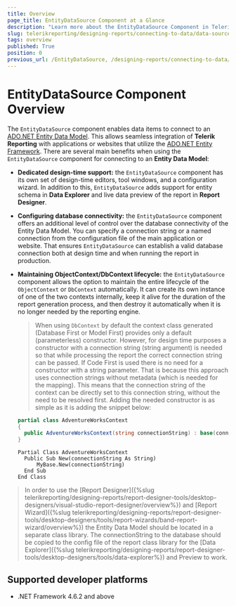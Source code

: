 ```yaml
---
title: Overview
page_title: EntityDataSource Component at a Glance
description: "Learn more about the EntityDataSource Component in Telerik Reporting and how to use it in your reports."
slug: telerikreporting/designing-reports/connecting-to-data/data-source-components/entitydatasource-component/overview
tags: overview
published: True
position: 0
previous_url: /EntityDataSource, /designing-reports/connecting-to-data/data-source-components/entitydatasource-component/
---
```


# EntityDataSource Component Overview

The `EntityDataSource` component enables data items to connect to an [ADO.NET Entity Data Model](https://learn.microsoft.com/en-us/dotnet/framework/data/adonet/entity-data-model). This allows seamless integration of **Telerik Reporting** with applications or websites that utilize the [ADO.NET Entity Framework](https://learn.microsoft.com/en-us/dotnet/framework/data/adonet/ef/overview). There are several main benefits when using the `EntityDataSource` component for connecting to an **Entity Data Model**:

- **Dedicated design-time support:** the `EntityDataSource` component has its own set of design-time editors, tool windows, and a configuration wizard. In addition to this, `EntityDataSource` adds support for entity schema in **Data Explorer** and live data preview of the report in **Report Designer**.
- **Configuring database connectivity:** the `EntityDataSource` component offers an additional level of control over the database connectivity of the Entity Data Model. You can specify a connection string or a named connection from the configuration file of the main application or website. That ensures `EntityDataSource` can establish a valid database connection both at design time and when running the report in production.
- **Maintaining ObjectContext/DbContext lifecycle:** the `EntityDataSource` component allows the option to maintain the entire lifecycle of the `ObjectContext` or `DbContext` automatically. It can create its own instance of one of the two contexts internally, keep it alive for the duration of the report generation process, and then destroy it automatically when it is no longer needed by the reporting engine.

  > When using `DbContext` by default the context class generated (Database First or Model First) provides only a default (parameterless) constructor. However, for design time purposes a constructor with a connection string (string argument) is needed so that while processing the report the correct connection string can be passed. If Code First is used there is no need for a constructor with a string parameter. That is because this approach uses connection strings without metadata (which is needed for the mapping). This means that the connection string of the context can be directly set to this connection string, without the need to be resolved first. Adding the needed constructor is as simple as it is adding the snippet below:

  ```C#
  partial class AdventureWorksContext
  {
  	public AdventureWorksContext(string connectionString) : base(connectionString) {}
  }
  ```
  ```VB
  Partial Class AdventureWorksContext
  	Public Sub New(connectionString As String)
  		MyBase.New(connectionString)
  	End Sub
  End Class
  ```

> In order to use the [Report Designer]({%slug telerikreporting/designing-reports/report-designer-tools/desktop-designers/visual-studio-report-designer/overview%}) and [Report Wizard]({%slug telerikreporting/designing-reports/report-designer-tools/desktop-designers/tools/report-wizards/band-report-wizard/overview%}) the Entity Data Model should be located in a separate class library. The connectionString to the database should be copied to the config file of the report class library for the [Data Explorer]({%slug telerikreporting/designing-reports/report-designer-tools/desktop-designers/tools/data-explorer%}) and Preview to work.

## Supported developer platforms

- .NET Framework 4.6.2 and above
